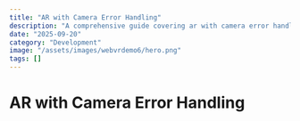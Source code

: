 ```yaml
---
title: "AR with Camera Error Handling"
description: "A comprehensive guide covering ar with camera error handling"
date: "2025-09-20"
category: "Development"
image: "/assets/images/webvrdemo6/hero.png"
tags: []
---
```


# AR with Camera Error Handling


